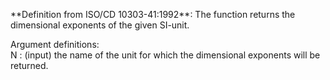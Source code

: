 \*\*Definition from ISO/CD 10303-41:1992\*\*: The function returns the dimensional exponents of the given SI-unit.

Argument definitions:  
N : (input) the name of the unit for which the dimensional exponents will be returned.
